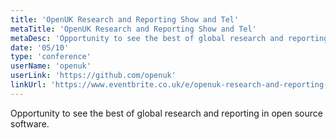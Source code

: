 ```yaml
---
title: 'OpenUK Research and Reporting Show and Tel'
metaTitle: 'OpenUK Research and Reporting Show and Tel'
metaDesc: 'Opportunity to see the best of global research and reporting in open source software.'
date: '05/10'
type: 'conference'
userName: 'openuk'
userLink: 'https://github.com/openuk'
linkUrl: 'https://www.eventbrite.co.uk/e/openuk-research-and-reporting-show-and-tell-may-2024-tickets-857114972957'
---
```


Opportunity to see the best of global research and reporting in open source software.
